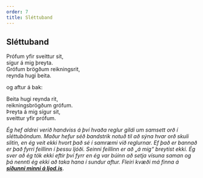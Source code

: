 ```yaml
---
order: 7
title: Sléttuband
---
```


## Sléttuband

Prófum yfir sveittur sit,  
sígur á mig þreyta.  
Grófum brögðum reikningsrit,  
reynda hugi beita.

og aftur á bak:

Beita hugi reynda rit,  
reikningsbrögðum grófum.  
Þreyta á mig sígur sit,  
sveittur yfir prófum.

*Ég hef aldrei verið handviss á því hvaða reglur gildi um samsett orð í sléttuböndum. Maður hefur séð bandstrik notuð til að sýna hvar orð skuli slitin, en ég veit ekki hvort það sé í samræmi við reglurnar. Ef það er bannað er það fyrri feillinn í þessu ljóði. Seinni feillinn er að „á mig“ breytist ekki. Ég sver að ég tók ekki eftir því fyrr en ég var búinn að setja vísuna saman og þá nennti ég ekki að taka hana í sundur aftur. Fleiri kvæði má finna á* ***[síðunni minni á ljod.is](http://www.ljod.is/index.php/ljod/view_poet/3763)***.
